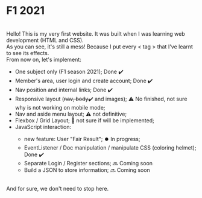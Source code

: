 # F1 2021
<br>Hello! This is my very first website. It was built when I was learning web development (HTML and CSS).
<br>As you can see, it's still a mess! Because I put every < tag > that I've learnt to see its effects.
<br>From now on, let's implement:
<ul>
  <li> One subject only (F1 season 2021); Done ✔️</li>
  <li> Member's area, user login and create account; Done ✔️</li>
  <li> Nav position and internal links; Done ✔️</li>
  <li> Responsive layout (<strike>nav, body</strike>✔️ and images); ⚠️ No finished, not sure why is not working on mobile mode;</li>
  <li> Nav and aside menu layout; ⚠️ not definitive;</li>
  <li> Flexbox / Grid Layout; 💭 not sure if will be implemented;</li>
  <li> JavaScript interaction:</li>
  <ul>
    <li>new feature: User "Fair Result"; ⏺️ In progress; </li>
    <li>EventListener / Doc manipulation / manipulate CSS (coloring helmet); Done ✔️</li>
    <li>Separate Login / Register sections; 🔜 Coming soon </li>
    <li>Build a JSON to store information; 🔜 Coming soon </li>
  </ul>
</ul>
<br> And for sure, we don't need to stop here.<br>
